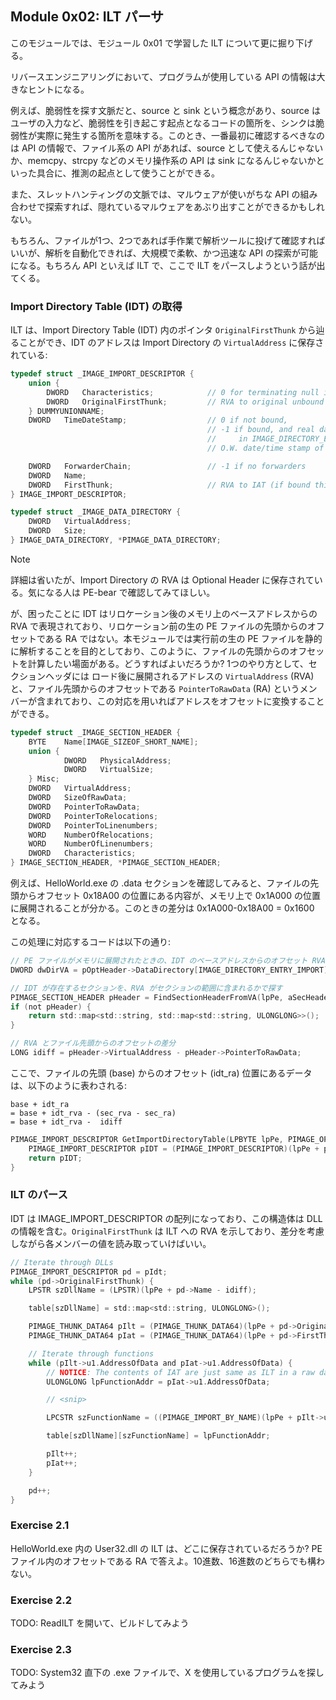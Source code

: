 ## Module 0x02: ILT パーサ
このモジュールでは、モジュール 0x01 で学習した ILT について更に掘り下げる。

リバースエンジニアリングにおいて、プログラムが使用している API の情報は大きなヒントになる。

例えば、脆弱性を探す文脈だと、source と sink という概念があり、source はユーザの入力など、脆弱性を引き起こす起点となるコードの箇所を、シンクは脆弱性が実際に発生する箇所を意味する。このとき、一番最初に確認するべきなのは API の情報で、ファイル系の API があれば、source として使えるんじゃないか、memcpy、strcpy などのメモリ操作系の API は sink になるんじゃないかといった具合に、推測の起点として使うことができる。

また、スレットハンティングの文脈では、マルウェアが使いがちな API の組み合わせで探索すれば、隠れているマルウェアをあぶり出すことができるかもしれない。

もちろん、ファイルが1つ、2つであれば手作業で解析ツールに投げて確認すればいいが、解析を自動化できれば、大規模で柔軟、かつ迅速な API の探索が可能になる。もちろん API といえば ILT で、ここで ILT をパースしようという話が出てくる。

### Import Directory Table (IDT) の取得
ILT は、Import Directory Table (IDT) 内のポインタ `OriginalFirstThunk` から辿ることができ、IDT のアドレスは Import Directory の `VirtualAddress` に保存されている:

```c
typedef struct _IMAGE_IMPORT_DESCRIPTOR {
    union {
        DWORD   Characteristics;            // 0 for terminating null import descriptor
        DWORD   OriginalFirstThunk;         // RVA to original unbound IAT (PIMAGE_THUNK_DATA)
    } DUMMYUNIONNAME;
    DWORD   TimeDateStamp;                  // 0 if not bound,
                                            // -1 if bound, and real date\time stamp
                                            //     in IMAGE_DIRECTORY_ENTRY_BOUND_IMPORT (new BIND)
                                            // O.W. date/time stamp of DLL bound to (Old BIND)

    DWORD   ForwarderChain;                 // -1 if no forwarders
    DWORD   Name;
    DWORD   FirstThunk;                     // RVA to IAT (if bound this IAT has actual addresses)
} IMAGE_IMPORT_DESCRIPTOR;
```

```c
typedef struct _IMAGE_DATA_DIRECTORY {
    DWORD   VirtualAddress;
    DWORD   Size;
} IMAGE_DATA_DIRECTORY, *PIMAGE_DATA_DIRECTORY;
```

> [!NOTE]
> 詳細は省いたが、Import Directory の RVA は Optional Header に保存されている。気になる人は PE-bear で確認してみてほしい。

が、困ったことに IDT はリロケーション後のメモリ上のベースアドレスからの RVA で表現されており、リロケーション前の生の PE ファイルの先頭からのオフセットである RA ではない。本モジュールでは実行前の生の PE ファイルを静的に解析することを目的としており、このように、ファイルの先頭からのオフセットを計算したい場面がある。どうすればよいだろうか? 1つのやり方として、セクションヘッダには ロード後に展開されるアドレスの `VirtualAddress` (RVA) と、ファイル先頭からのオフセットである `PointerToRawData` (RA) というメンバーが含まれており、この対応を用いればアドレスをオフセットに変換することができる。

```c
typedef struct _IMAGE_SECTION_HEADER {
    BYTE    Name[IMAGE_SIZEOF_SHORT_NAME];
    union {
            DWORD   PhysicalAddress;
            DWORD   VirtualSize;
    } Misc;
    DWORD   VirtualAddress;
    DWORD   SizeOfRawData;
    DWORD   PointerToRawData;
    DWORD   PointerToRelocations;
    DWORD   PointerToLinenumbers;
    WORD    NumberOfRelocations;
    WORD    NumberOfLinenumbers;
    DWORD   Characteristics;
} IMAGE_SECTION_HEADER, *PIMAGE_SECTION_HEADER;
```

例えば、HelloWorld.exe の .data セクションを確認してみると、ファイルの先頭からオフセット 0x18A00 の位置にある内容が、メモリ上で 0x1A000 の位置に展開されることが分かる。このときの差分は 0x1A000-0x18A00 = 0x1600 となる。

この処理に対応するコードは以下の通り:

```c
// PE ファイルがメモリに展開されたときの、IDT のベースアドレスからのオフセット RVA
DWORD dwDirVA = pOptHeader->DataDirectory[IMAGE_DIRECTORY_ENTRY_IMPORT].VirtualAddress;

// IDT が存在するセクションを、RVA がセクションの範囲に含まれるかで探す
PIMAGE_SECTION_HEADER pHeader = FindSectionHeaderFromVA(lpPe, aSecHeaders, dwDirVA);
if (not pHeader) {
    return std::map<std::string, std::map<std::string, ULONGLONG>>();
}

// RVA とファイル先頭からのオフセットの差分
LONG idiff = pHeader->VirtualAddress - pHeader->PointerToRawData;
```

ここで、ファイルの先頭 (base) からのオフセット (idt_ra) 位置にあるデータは、以下のように表わされる:

```
base + idt_ra
= base + idt_rva - (sec_rva - sec_ra)
= base + idt_rva -  idiff
```

```c
PIMAGE_IMPORT_DESCRIPTOR GetImportDirectoryTable(LPBYTE lpPe, PIMAGE_OPTIONAL_HEADER64 pOptHeader, LONG idiff = 0) {
    PIMAGE_IMPORT_DESCRIPTOR pIDT = (PIMAGE_IMPORT_DESCRIPTOR)(lpPe + pOptHeader->DataDirectory[IMAGE_DIRECTORY_ENTRY_IMPORT].VirtualAddress - idiff);
    return pIDT;
}
```

### ILT のパース
IDT は IMAGE_IMPORT_DESCRIPTOR の配列になっており、この構造体は DLL の情報を含む。`OriginalFirstThunk` は ILT への RVA を示しており、差分を考慮しながら各メンバーの値を読み取っていけばいい。

```c
// Iterate through DLLs
PIMAGE_IMPORT_DESCRIPTOR pd = pIdt;
while (pd->OriginalFirstThunk) {
    LPSTR szDllName = (LPSTR)(lpPe + pd->Name - idiff);

    table[szDllName] = std::map<std::string, ULONGLONG>();

    PIMAGE_THUNK_DATA64 pIlt = (PIMAGE_THUNK_DATA64)(lpPe + pd->OriginalFirstThunk - idiff);
    PIMAGE_THUNK_DATA64 pIat = (PIMAGE_THUNK_DATA64)(lpPe + pd->FirstThunk - idiff);

    // Iterate through functions
    while (pIlt->u1.AddressOfData and pIat->u1.AddressOfData) {
        // NOTICE: The contents of IAT are just same as ILT in a raw data
        ULONGLONG lpFunctionAddr = pIat->u1.AddressOfData;

        // <snip>

        LPCSTR szFunctionName = ((PIMAGE_IMPORT_BY_NAME)(lpPe + pIlt->u1.AddressOfData - idiff))->Name;

        table[szDllName][szFunctionName] = lpFunctionAddr;

        pIlt++;
        pIat++;
    }

    pd++;
}
```

### Exercise 2.1
HelloWorld.exe 内の User32.dll の ILT は、どこに保存されているだろうか? PE ファイル内のオフセットである RA で答えよ。10進数、16進数のどちらでも構わない。

### Exercise 2.2
TODO:
ReadILT を開いて、ビルドしてみよう

### Exercise 2.3
TODO:
System32 直下の .exe ファイルで、X を使用しているプログラムを探してみよう
